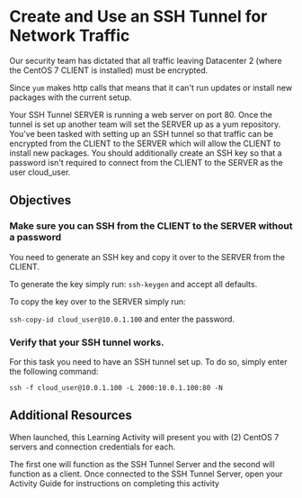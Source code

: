 ﻿# Create and Use an SSH Tunnel for Network Traffic

Our security team has dictated that all traffic leaving Datacenter 2 (where the CentOS 7 CLIENT is installed) must be encrypted.

Since  `yum`  makes http calls that means that it can't run updates or install new packages with the current setup.

Your SSH Tunnel SERVER is running a web server on port 80. Once the tunnel is set up another team will set the SERVER up as a yum repository. You've been tasked with setting up an SSH tunnel so that traffic can be encrypted from the CLIENT to the SERVER which will allow the CLIENT to install new packages. You should additionally create an SSH key so that a password isn't required to connect from the CLIENT to the SERVER as the user cloud_user.

## Objectives


### Make sure you can SSH from the CLIENT to the SERVER without a password

You need to generate an SSH key and copy it over to the SERVER from the CLIENT.

To generate the key simply run:  `ssh-keygen`  and accept all defaults.

To copy the key over to the SERVER simply run:

`ssh-copy-id cloud_user@10.0.1.100`  and enter the password.

### Verify that your SSH tunnel works.

For this task you need to have an SSH tunnel set up. To do so, simply enter the following command:

`ssh -f cloud_user@10.0.1.100 -L 2000:10.0.1.100:80 -N`

## Additional Resources

When launched, this Learning Activity will present you with (2) CentOS 7 servers and connection credentials for each.

The first one will function as the SSH Tunnel Server and the second will function as a client. Once connected to the SSH Tunnel Server, open your Activity Guide for instructions on completing this activity
